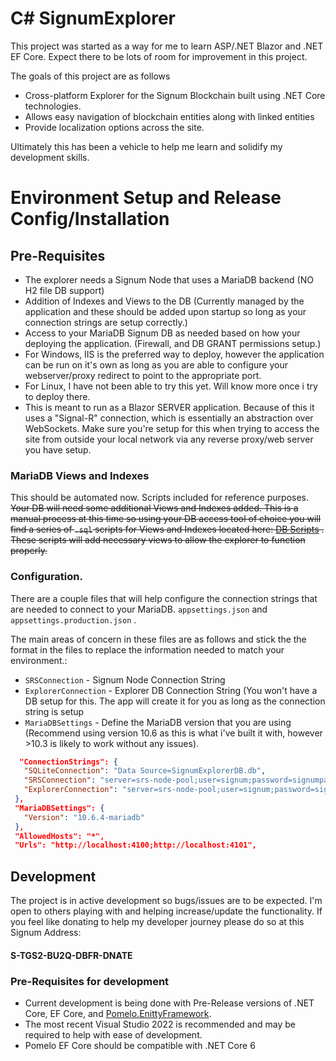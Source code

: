 # C# SignumExplorer 
This project was started as a way for me to learn ASP/.NET Blazor and .NET EF Core.  Expect there to be lots of room for improvement in this project.

The goals of this project are as follows
  - Cross-platform Explorer for the Signum Blockchain built using .NET Core technologies.
  - Allows easy navigation of blockchain entities along with linked entities
  - Provide localization options across the site.

Ultimately this has been a vehicle to help me learn and solidify my development skills.


# Environment Setup and Release Config/Installation

## Pre-Requisites
  - The explorer needs a Signum Node that uses a MariaDB backend (NO H2 file DB support)
  - Addition of Indexes and Views to the DB (Currently managed by the application and these should be added upon startup so long as your connection strings are setup correctly.)
  - Access to your MariaDB Signum DB as needed based on how your deploying the application.  (Firewall, and DB GRANT permissions setup.)
  - For Windows,  IIS is the preferred way to deploy, however the application can be run on it's own as long as you are able to configure your webserver/proxy redirect to point to the appropriate port.
  - For Linux, I have not been able to try this yet.  Will know more once i try to deploy there.
  - This is meant to run as a Blazor SERVER application.  Because of this it uses a "Signal-R" connection, which is essentially an abstraction over WebSockets.  Make sure you're setup for this when trying to access the site from outside your local network via any reverse proxy/web server you have setup.

### MariaDB Views and Indexes
This should be automated now.  Scripts included for reference purposes.
~~Your DB will need some additional Views and Indexes added.  This is a manual process at this 
time so using your DB access tool of choice you will find a series of `.sql` scripts for Views and Indexes located here:
 [DB Scripts](https://github.com/rodrigue10/SignumExplorer/tree/master/SignumExplorer/DB%20scripts) .  These scripts will add necessary views to allow the explorer to function properly.~~
 
 ### Configuration.
 There are a couple files that will help configure the connection strings that are needed to connect to your MariaDB.
 `appsettings.json` and `appsettings.production.json` . 
 
 The main areas of concern in these files are as follows and stick the the format in the files to replace the information needed to match your environment.:
  - `SRSConnection` - Signum Node Connection String
  -  `ExplorerConnection` - Explorer DB Connection String (You won't have a DB setup for this.  The app will create it for you as long as the connection string is setup
  -  `MariaDBSettings` - Define the MariaDB version that you are using (Recommend using version 10.6 as this is what i've built it with, however >10.3 is likely to work without any issues).  
 
 ```json
   "ConnectionStrings": {
    "SQLiteConnection": "Data Source=SignumExplorerDB.db",
    "SRSConnection": "server=srs-node-pool;user=signum;password=signumpassword;database=signum",
    "ExplorerConnection": "server=srs-node-pool;user=signum;password=signumpassword;database=explorer"
  },
  "MariaDBSettings": {
    "Version": "10.6.4-mariadb"
  },
  "AllowedHosts": "*",
  "Urls": "http://localhost:4100;http://localhost:4101",
 ```
  
## Development

The project is in active development so bugs/issues are to be expected.  I'm open to others playing with and helping increase/update the functionality.  If you feel like donating to help my developer journey please do so at this Signum Address: 
#### S-TGS2-BU2Q-DBFR-DNATE

### Pre-Requisites for development
  - Current development is being done with Pre-Release versions of .NET Core, EF Core, and [Pomelo.EnittyFramework](https://github.com/PomeloFoundation). 
  - The most recent Visual Studio 2022 is recommended and may be required to help with ease of development.
  - Pomelo EF Core should be compatible with .NET Core 6
  



